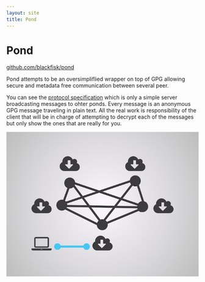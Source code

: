 ```yaml
---
layout: site
title: Pond
---
```


# Pond

[github.com/blackfisk/pond](github.com/blackfisk/pond)

Pond attempts to be an oversimpliflied wrapper on top of GPG allowing secure and metadata free communication between several peer.

You can see the [protocol specification](/pond/spec) which is only a simple
server broadcasting messages to ohter ponds.
Every message is an anonymous GPG message traveling in plain text. All the real
work is responsibility of the client that will be in charge of attempting to
decrypt each of the messages but only show the ones that are really for you.

![](/img/pond.jpg)
